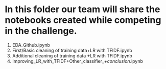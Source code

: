 # In this folder our team will share the notebooks created while competing in the challenge. 
1. EDA_Github.ipynb
2. First/Basic cleaning of training data+LR with TFIDF.ipynb 
3. Additional cleaning of training data +LR with TFIDF.ipynb 
4. Improving_LR_with_TFIDF+Other_classifier_+_conclusion_.ipynb

